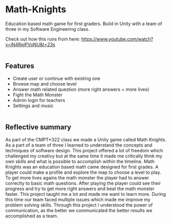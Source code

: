 # Math-Knights

Education based math game for first graders. Build in Unity with a team of three in my Software Engineering class.

Check out how this runs from here: 
https://www.youtube.com/watch?v=iN4RqjPVoNU&t=23s 
<br></br>
## Features

* Create user or continue with existing one
* Browse map and choose level
* Answer math related question (more right answers = more lives)
* Fight the Math Monster
* Admin login for teachers
* Settings and music
<br></br>

## Reflective summary

As part of the CMPT*322 class we made a Unity game called Math Knights. As a part of a team of three I learned to understand the concepts and techniques of software design. This project offered a lot of freedom which challenged my creativy but at the same time it made me critically think my own skills and what is possible to accomplish within the timeline. Math Knights was an education based math came designed for first grades. A player could make a profile and explore the map to choose a level to play. To get more lives agains the math monster the player had to answer correclty to basic math questions. After playing the player could see their progress and try to get more right answers and beat the math monster faster. This project taught me a lot and made me want to learn more. During this time our team faced multiple issues which made me improve my problem solving skills. Through this project I understood the power of communication, as the better we communicated the better results we accomplished as a team.


